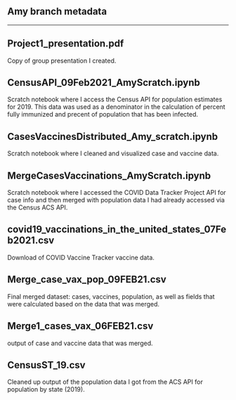 ## Amy branch metadata
------------------------------------------------------------

## Project1_presentation.pdf
Copy of group presentation I created.

## CensusAPI_09Feb2021_AmyScratch.ipynb
Scratch notebook where I access the Census API for population estimates for 2019. This data was used as a denominator in the calculation of percent fully immunized and precent of population that has been infected.

## CasesVaccinesDistributed_Amy_scratch.ipynb
Scratch notebook where I cleaned and visualized case and vaccine data.

## MergeCasesVaccinations_AmyScratch.ipynb
Scratch notebook where I accessed the COVID Data Tracker Project API for case info and then merged with population data I had already accessed via the Census ACS API.

## covid19_vaccinations_in_the_united_states_07Feb2021.csv
Download of COVID Vaccine Tracker vaccine data.

## Merge_case_vax_pop_09FEB21.csv
Final merged dataset: cases, vaccines, population, as well as fields that were calculated based on the data that was merged.

## Merge1_cases_vax_06FEB21.csv
output of case and vaccine data that was merged.

## CensusST_19.csv
Cleaned up output of the population data I got from the ACS API for population by state (2019).
